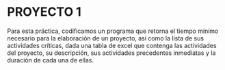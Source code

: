 # PROYECTO 1
Para esta práctica, codificamos un programa que retorna el tiempo mínimo necesario para la elaboración de un proyecto, así como la lista de sus actividades críticas, dada una tabla de excel que contenga las actividades del proyecto, su descripción, sus actividades precedentes inmediatas y la duración de cada una de ellas.
